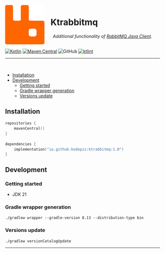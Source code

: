 <img align="left" alt="logo" width="128" src=".idea/icon.svg">

# &nbsp;&nbsp;&nbsp;Ktrabbitmq

###### &nbsp;&nbsp;&nbsp;&nbsp;&nbsp;&nbsp;&nbsp;Additional functionality of [RabbitMQ Java Client](https://github.com/rabbitmq/rabbitmq-java-client).

[![Kotlin](https://img.shields.io/badge/kotlin-2.1.20-blue.svg?logo=kotlin)](http://kotlinlang.org)
[![Maven Central](https://img.shields.io/maven-central/v/io.github.kodepix/ktrabbitmq)](https://central.sonatype.com/artifact/io.github.kodepix/ktrabbitmq)
![GitHub](https://img.shields.io/github/license/kodepix/ktrabbitmq)
[![ktlint](https://img.shields.io/badge/code%20style-%E2%9D%A4-FF4081.svg)](https://ktlint.github.io/)

---
<br>

* [Installation](#installation)
* [Development](#development)
    * [Getting started](#getting-started)
    * [Gradle wrapper generation](#gradle-wrapper-generation)
    * [Versions update](#versions-update)

## Installation

```kotlin
repositories {
    mavenCentral()
}

dependencies {
    implementation("io.github.kodepix:ktrabbitmq:1.0")
}
```

## Development

### Getting started

- JDK 21

### Gradle wrapper generation

```shell
./gradlew wrapper --gradle-version 8.13 --distribution-type bin
```

### Versions update

```shell
./gradlew versionCatalogUpdate
```

---
